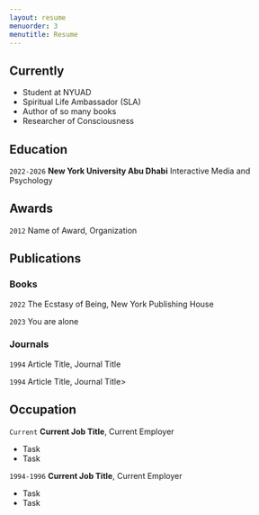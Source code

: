 ```yaml
---
layout: resume
menuorder: 3
menutitle: Resume
---
```

## Currently

- Student at NYUAD
- Spiritual Life Ambassador (SLA) 
- Author of so many books
- Researcher of Consciousness

## Education

`2022-2026`
__New York University Abu Dhabi__
Interactive Media and Psychology


## Awards

`2012`
Name of Award, Organization 

## Publications

<!-- A list is also available [online](https://scholar.google.co.uk/citations?user=LTOTl0YAAAAJ) -->


### Books

`2022`
The Ecstasy of Being, New York Publishing House

`2023`
You are alone


### Journals

`1994`
Article Title, Journal Title

`1994`
Article Title, Journal Title>


## Occupation

`Current`
__Current Job Title__, Current Employer 

- Task
- Task

`1994-1996`
__Current Job Title__, Current Employer 

- Task
- Task



<!-- ### Footer

Last updated: May 2013 -->


